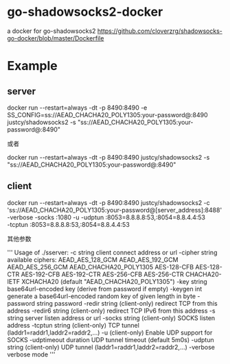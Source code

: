 # go-shadowsocks2-docker
a docker for go-shadowsocks2 https://github.com/cloverzrg/shadowsocks-go-docker/blob/master/Dockerfile

# Example

## server
docker run --restart=always -dt -p 8490:8490 -e SS_CONFIG=ss://AEAD_CHACHA20_POLY1305:your-password@:8490  justcy/shadowsocks2 -s "ss://AEAD_CHACHA20_POLY1305:your-password@:8490"

或者 

docker run --restart=always -dt -p 8490:8490 justcy/shadowsocks2 -s "ss://AEAD_CHACHA20_POLY1305:your-password@:8490"

## client
docker run --restart=always -dt -p 8490:8490 justcy/shadowsocks2 -c 'ss://AEAD_CHACHA20_POLY1305:your-password@[server_address]:8488' \
    -verbose -socks :1080 -u -udptun :8053=8.8.8.8:53,:8054=8.8.4.4:53 \
                             -tcptun :8053=8.8.8.8:53,:8054=8.8.4.4:53

其他参数 

'''
Usage of ./sserver:
  -c string
        client connect address or url
  -cipher string
        available ciphers: AEAD_AES_128_GCM AEAD_AES_192_GCM AEAD_AES_256_GCM AEAD_CHACHA20_POLY1305 AES-128-CFB AES-128-CTR AES-192-CFB AES-192-CTR AES-256-CFB AES-256-CTR CHACHA20-IETF XCHACHA20 (default "AEAD_CHACHA20_POLY1305")
  -key string
        base64url-encoded key (derive from password if empty)
  -keygen int
        generate a base64url-encoded random key of given length in byte
  -password string
        password
  -redir string
        (client-only) redirect TCP from this address
  -redir6 string
        (client-only) redirect TCP IPv6 from this address
  -s string
        server listen address or url
  -socks string
        (client-only) SOCKS listen address
  -tcptun string
        (client-only) TCP tunnel (laddr1=raddr1,laddr2=raddr2,...)
  -u    (client-only) Enable UDP support for SOCKS
  -udptimeout duration
        UDP tunnel timeout (default 5m0s)
  -udptun string
        (client-only) UDP tunnel (laddr1=raddr1,laddr2=raddr2,...)
  -verbose
        verbose mode
'''
